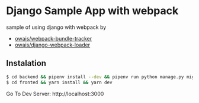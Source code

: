 # Django Sample App with webpack

sample of using django with webpack by

- [owais/webpack-bundle-tracker](https://github.com/owais/webpack-bundle-tracker)
- [owais/django-webpack-loader](https://github.com/owais/django-webpack-loader)

## Instalation

``` bash
$ cd backend && pipenv install --dev && pipenv run python manage.py migrate && pipenv run start
$ cd fronted && yarn install && yarn dev
```

Go To Dev Server: http://localhost:3000
